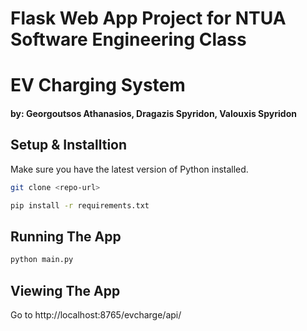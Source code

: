 # Flask Web App Project for NTUA Software Engineering Class
# EV Charging System
#### by: Georgoutsos Athanasios, Dragazis Spyridon, Valouxis Spyridon

## Setup & Installtion

Make sure you have the latest version of Python installed.

```bash
git clone <repo-url>
```

```bash
pip install -r requirements.txt
```

## Running The App

```bash
python main.py
```

## Viewing The App

Go to http://localhost:8765/evcharge/api/
